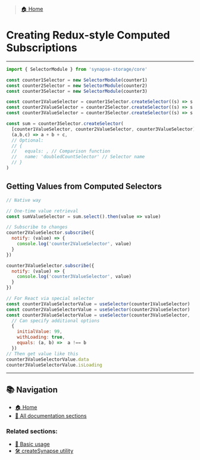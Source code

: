 > [🏠 Home](../../README.md)

# Creating Redux-style Computed Subscriptions
___

```typescript
import { SelectorModule } from 'synapse-storage/core'

const counter1Selector = new SelectorModule(counter1)
const counter2Selector = new SelectorModule(counter2)
const counter3Selector = new SelectorModule(counter3)

const counter1ValueSelector = counter1Selector.createSelector((s) => s.value)
const counter2ValueSelector = counter2Selector.createSelector((s) => s.value)
const counter3ValueSelector = counter3Selector.createSelector((s) => s.value)

const sum = counter3Selector.createSelector(
  [counter1ValueSelector, counter2ValueSelector, counter3ValueSelector],
  (a,b,c) => a + b + c,
  // Optional:
  // {
  //   equals: , // Comparison function
  //   name: 'doubledCountSelector' // Selector name
  // }
)
```


## Getting Values from Computed Selectors
```jsx
// Native way

// One-time value retrieval
const sumValueSelector = sum.select().then(value => value)

// Subscribe to changes
counter2ValueSelector.subscribe({
  notify: (value) => {
    console.log('counter2ValueSelector', value)
  }
})

counter3ValueSelector.subscribe({
  notify: (value) => {
    console.log('counter3ValueSelector', value)
  }
})

// For React via special selector
const counter1ValueSelectorValue = useSelector(counter1ValueSelector)
const counter2ValueSelectorValue = useSelector(counter2ValueSelector)
const counter3ValueSelectorValue = useSelector(counter3ValueSelector, 
  // Can specify additional options
  {
    initialValue: 99,
    withLoading: true,
    equals: (a, b) =>  a !== b
  })
// Then get value like this
counter3ValueSelectorValue.data
counter3ValueSelectorValue.isLoading
```

___

## 📚 Navigation

- [🏠 Home](../../README.md)
- [📖 All documentation sections](../../README.md#-documentation)

### Related sections:
- [🚀 Basic usage](./basic-usage.md)
- [🛠️ createSynapse utility](./create-synapse.md)
